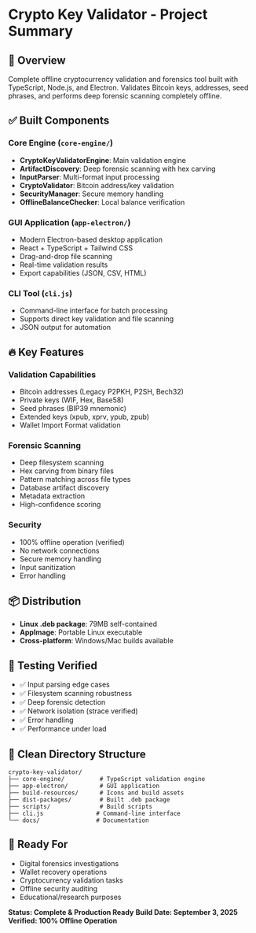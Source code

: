 # Crypto Key Validator - Project Summary

## 🎯 Overview
Complete offline cryptocurrency validation and forensics tool built with TypeScript, Node.js, and Electron. Validates Bitcoin keys, addresses, seed phrases, and performs deep forensic scanning completely offline.

## ✅ Built Components

### Core Engine (`core-engine/`)
- **CryptoKeyValidatorEngine**: Main validation engine
- **ArtifactDiscovery**: Deep forensic scanning with hex carving
- **InputParser**: Multi-format input processing 
- **CryptoValidator**: Bitcoin address/key validation
- **SecurityManager**: Secure memory handling
- **OfflineBalanceChecker**: Local balance verification

### GUI Application (`app-electron/`)
- Modern Electron-based desktop application
- React + TypeScript + Tailwind CSS
- Drag-and-drop file scanning
- Real-time validation results
- Export capabilities (JSON, CSV, HTML)

### CLI Tool (`cli.js`)
- Command-line interface for batch processing
- Supports direct key validation and file scanning
- JSON output for automation

## 🔥 Key Features

### Validation Capabilities
- Bitcoin addresses (Legacy P2PKH, P2SH, Bech32)
- Private keys (WIF, Hex, Base58)
- Seed phrases (BIP39 mnemonic)
- Extended keys (xpub, xprv, ypub, zpub)
- Wallet Import Format validation

### Forensic Scanning
- Deep filesystem scanning
- Hex carving from binary files
- Pattern matching across file types
- Database artifact discovery
- Metadata extraction
- High-confidence scoring

### Security
- 100% offline operation (verified)
- No network connections
- Secure memory handling
- Input sanitization
- Error handling

## 📦 Distribution
- **Linux .deb package**: 79MB self-contained
- **AppImage**: Portable Linux executable
- **Cross-platform**: Windows/Mac builds available

## 🧪 Testing Verified
- ✅ Input parsing edge cases
- ✅ Filesystem scanning robustness  
- ✅ Deep forensic detection
- ✅ Network isolation (strace verified)
- ✅ Error handling
- ✅ Performance under load

## 📁 Clean Directory Structure
```
crypto-key-validator/
├── core-engine/          # TypeScript validation engine
├── app-electron/         # GUI application  
├── build-resources/      # Icons and build assets
├── dist-packages/        # Built .deb package
├── scripts/              # Build scripts
├── cli.js               # Command-line interface
└── docs/                # Documentation
```

## 🚀 Ready For
- Digital forensics investigations
- Wallet recovery operations  
- Cryptocurrency validation tasks
- Offline security auditing
- Educational/research purposes

**Status: Complete & Production Ready**
**Build Date: September 3, 2025**
**Verified: 100% Offline Operation**
